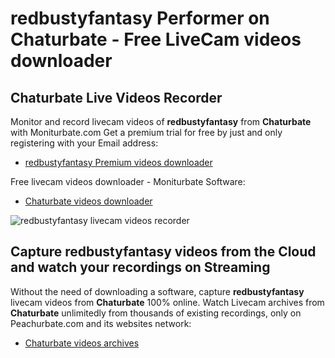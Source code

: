 # redbustyfantasy Performer on Chaturbate - Free LiveCam videos downloader

## Chaturbate Live Videos Recorder

Monitor and record livecam videos of **redbustyfantasy** from **Chaturbate** with Moniturbate.com
Get a premium trial for free by just and only registering with your Email address:
* [redbustyfantasy Premium videos downloader](https://moniturbate.com/request-demo-licence-key.html)

Free livecam videos downloader - Moniturbate Software:
* [Chaturbate videos downloader](https://moniturbate.com/moniturbate-download-software.html)

![redbustyfantasy livecam videos recorder](https://peachurnet.com/templates/moniturbate-software.png)


## Capture redbustyfantasy videos from the Cloud and watch your recordings on Streaming

Without the need of downloading a software, capture **redbustyfantasy** livecam videos from **Chaturbate** 100% online.
Watch Livecam archives from **Chaturbate** unlimitedly from thousands of existing recordings, only on Peachurbate.com and its websites network:
* [Chaturbate videos archives](https://peachurnet.com/)